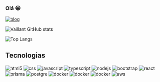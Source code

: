 ###  Olá 😁

[![blog](https://img.shields.io/badge/LinkedIn-0077B5?style=for-the-badge&logo=linkedin&logoColor=white)](https://www.linkedin.com/in/gb-vaillant/)

![Vaillant GitHub stats](https://github-readme-stats.vercel.app/api?username=GBvaillant&show_icons=true&theme=transparent)

![Top Langs](https://github-readme-stats.vercel.app/api/top-langs/?username=GBvaillant&theme=transparent)


## Tecnologias

<div>
<img align='center' alt='html5' src='https://img.shields.io/badge/HTML5-E34F26?style=for-the-badge&logo=html5&logoColor=white'> 
<img align='center' alt='css' src='https://img.shields.io/badge/CSS3-1572B6?style=for-the-badge&logo=css3&logoColor=white'>
<img align='center' alt='javascript' src='https://img.shields.io/badge/JavaScript-323330?style=for-the-badge&logo=javascript&logoColor=F7DF1E'>
<img align='center' alt='typescript' src='https://img.shields.io/badge/TypeScript-007ACC?style=for-the-badge&logo=typescript&logoColor=white'>
<img align='center' alt='nodejs' src='https://img.shields.io/badge/Node.js-43853D?style=for-the-badge&logo=node.js&logoColor=white '>
<img align='center' alt='bootstrap' src='https://img.shields.io/badge/Bootstrap-563D7C?style=for-the-badge&logo=bootstrap&logoColor=white'>
<img align='center' alt='react' src='https://img.shields.io/badge/React-20232A?style=for-the-badge&logo=react&logoColor=61DAFB'>
<img align='center' alt='prisma' src='https://img.shields.io/badge/Prisma-3982CE?style=for-the-badge&logo=Prisma&logoColor=white'>
<img align='center' alt='postgre' src='https://img.shields.io/badge/PostgreSQL-316192?style=for-the-badge&logo=postgresql&logoColor=white'>
<img align='center' alt='docker' src='https://img.shields.io/badge/docker-%230db7ed.svg?style=for-the-badge&logo=docker&logoColor=white'>
<img align='center' alt='docker' src='https://img.shields.io/badge/Java-ED8B00?style=for-the-badge&logo=openjdk&logoColor=white'>
<img align='center' alt='docker' src='https://img.shields.io/badge/Spring-6DB33F?style=for-the-badge&logo=spring&logoColor=white'>
<img align="center" alt="aws" src="https://img.shields.io/badge/AWS-232F3E?style=for-the-badge&logo=amazonaws&logoColor=white">

</div>
